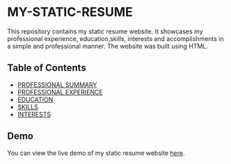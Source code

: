 # MY-STATIC-RESUME

This repository contains my static resume website. It showcases my professional experience, education,skills, interests and accomplishments in a simple and professional manner. The website was built using HTML.

## Table of Contents

- [PROFESSIONAL SUMMARY](#professional-summary)
- [PROFESSIONAL EXPERIENCE](#professional-experience)
- [EDUCATION](#education)
- [SKILLS](#skills)
- [INTERESTS](#interests)

## Demo

You can view the live demo of my static resume website [here](https://d390w2nizh1ucz.cloudfront.net/.com).
